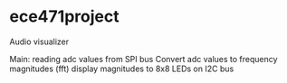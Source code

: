 # ece471project
Audio visualizer

Main:
	reading adc values from SPI bus
	Convert adc values to frequency magnitudes (fft)
	display magnitudes to 8x8 LEDs on I2C bus

	